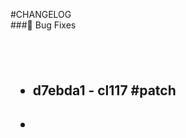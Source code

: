 #CHANGELOG <br>###:bug: Bug Fixes<h2/><br><ul> <h4><li> d7ebda1 - cl117 #patch <li/><h4/><br> <ul/>
